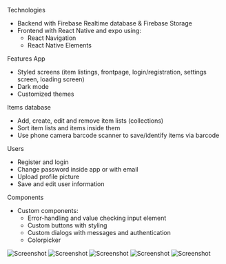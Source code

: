 Technologies
- Backend with Firebase Realtime database & Firebase Storage
- Frontend with React Native and expo using:
  - React Navigation
  - React Native Elements
  

Features
  App
  - Styled screens (item listings, frontpage, login/registration, settings screen, loading screen)
  - Dark mode
  - Customized themes

  Items database
  - Add, create, edit and remove item lists (collections)
  - Sort item lists and items inside them
  - Use phone camera barcode scanner to save/identify items via barcode

  Users
  - Register and login
  - Change password inside app or with email
  - Upload profile picture
  - Save and edit user information
  
  Components
  - Custom components:
    - Error-handling and value checking input element
    - Custom buttons with styling
    - Custom dialogs with messages and authentication
    - Colorpicker
    
![Screenshot](images/login.PNG)
![Screenshot](images/frontpage.PNG)
![Screenshot](images/itemlist.PNG)
![Screenshot](images/items.PNG)
![Screenshot](images/registration.PNG)
